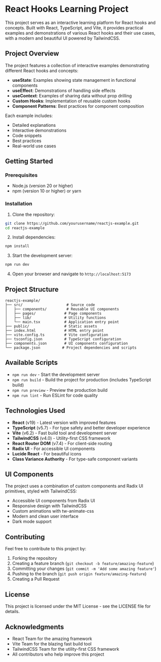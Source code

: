 # React Hooks Learning Project

This project serves as an interactive learning platform for React hooks and concepts. Built with React, TypeScript, and Vite, it provides practical examples and demonstrations of various React hooks and their use cases, with a modern and beautiful UI powered by TailwindCSS.

## Project Overview

The project features a collection of interactive examples demonstrating different React hooks and concepts:

- **useState**: Examples showing state management in functional components
- **useEffect**: Demonstrations of handling side effects
- **useContext**: Examples of sharing data without prop drilling
- **Custom Hooks**: Implementation of reusable custom hooks
- **Component Patterns**: Best practices for component composition

Each example includes:

- Detailed explanations
- Interactive demonstrations
- Code snippets
- Best practices
- Real-world use cases

## Getting Started

### Prerequisites

- Node.js (version 20 or higher)
- npm (version 10 or higher) or yarn

### Installation

1. Clone the repository:

```bash
git clone https://github.com/yourusername/reactjs-example.git
cd reactjs-example
```

2. Install dependencies:

```bash
npm install
```

3. Start the development server:

```bash
npm run dev
```

4. Open your browser and navigate to `http://localhost:5173`

## Project Structure

```
reactjs-example/
├── src/                    # Source code
│   ├── components/         # Reusable UI components
│   ├── pages/             # Page components
│   ├── lib/               # Utility functions
│   └── main.tsx           # Application entry point
├── public/                # Static assets
├── index.html             # HTML entry point
├── vite.config.ts         # Vite configuration
├── tsconfig.json          # TypeScript configuration
├── components.json        # UI components configuration
└── package.json          # Project dependencies and scripts
```

## Available Scripts

- `npm run dev` - Start the development server
- `npm run build` - Build the project for production (includes TypeScript build)
- `npm run preview` - Preview the production build
- `npm run lint` - Run ESLint for code quality

## Technologies Used

- **React** (v19) - Latest version with improved features
- **TypeScript** (v5.7) - For type safety and better developer experience
- **Vite** (v6.2) - Fast build tool and development server
- **TailwindCSS** (v4.0) - Utility-first CSS framework
- **React Router DOM** (v7.4) - For client-side routing
- **Radix UI** - For accessible UI components
- **Lucide React** - For beautiful icons
- **Class Variance Authority** - For type-safe component variants

## UI Components

The project uses a combination of custom components and Radix UI primitives, styled with TailwindCSS:

- Accessible UI components from Radix UI
- Responsive design with TailwindCSS
- Custom animations with tw-animate-css
- Modern and clean user interface
- Dark mode support

## Contributing

Feel free to contribute to this project by:

1. Forking the repository
2. Creating a feature branch (`git checkout -b feature/amazing-feature`)
3. Committing your changes (`git commit -m 'Add some amazing feature'`)
4. Pushing to the branch (`git push origin feature/amazing-feature`)
5. Creating a Pull Request

## License

This project is licensed under the MIT License - see the LICENSE file for details.

## Acknowledgments

- React Team for the amazing framework
- Vite Team for the blazing fast build tool
- TailwindCSS Team for the utility-first CSS framework
- All contributors who help improve this project
